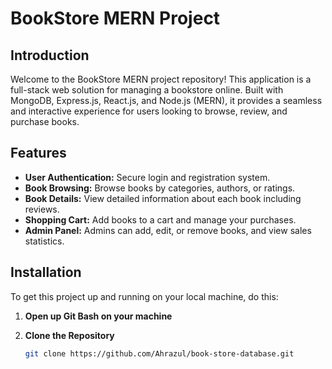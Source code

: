 # BookStore MERN Project

## Introduction

Welcome to the BookStore MERN project repository! This application is a full-stack web solution for managing a bookstore online. Built with MongoDB, Express.js, React.js, and Node.js (MERN), it provides a seamless and interactive experience for users looking to browse, review, and purchase books.

## Features

- **User Authentication:** Secure login and registration system.
- **Book Browsing:** Browse books by categories, authors, or ratings.
- **Book Details:** View detailed information about each book including reviews.
- **Shopping Cart:** Add books to a cart and manage your purchases.
- **Admin Panel:** Admins can add, edit, or remove books, and view sales statistics.

## Installation

To get this project up and running on your local machine, do this:

1. **Open up Git Bash on your machine**

2. **Clone the Repository**
   
   ```bash
   git clone https://github.com/Ahrazul/book-store-database.git


